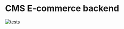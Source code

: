 # CMS E-commerce backend

[![tests](https://github.com/E-commerceTechnocite/e-commerce-backend/actions/workflows/tests.yml/badge.svg)](https://github.com/E-commerceTechnocite/e-commerce-backend/actions/workflows/tests.yml)
